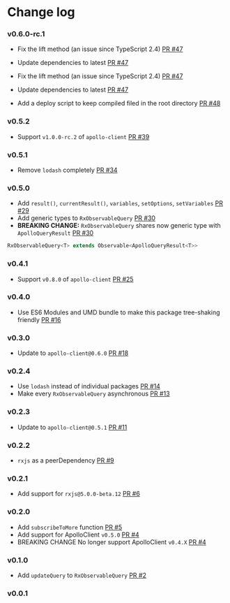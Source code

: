 # Change log

### v0.6.0-rc.1

- Fix the lift method (an issue since TypeScript 2.4) [PR #47](https://github.com/kamilkisiela/apollo-client-rxjs/pull/47)
- Update dependencies to latest [PR #47](https://github.com/kamilkisiela/apollo-client-rxjs/pull/47)

- Fix the lift method (an issue since TypeScript 2.4) [PR #47](https://github.com/kamilkisiela/apollo-client-rxjs/pull/47)
- Update dependencies to latest [PR #47](https://github.com/kamilkisiela/apollo-client-rxjs/pull/47)
- Add a deploy script to keep compiled filed in the root directory [PR #48](https://github.com/kamilkisiela/apollo-client-rxjs/pull/48)

### v0.5.2

- Support `v1.0.0-rc.2` of `apollo-client` [PR #39](https://github.com/kamilkisiela/apollo-client-rxjs/pull/39)

### v0.5.1

- Remove `lodash` completely [PR #34](https://github.com/kamilkisiela/apollo-client-rxjs/pull/34)

### v0.5.0

- Add `result()`, `currentResult()`, `variables`, `setOptions`, `setVariables` [PR #29](https://github.com/kamilkisiela/apollo-client-rxjs/pull/29)
- Add generic types to `RxObservableQuery` [PR #30](https://github.com/kamilkisiela/apollo-client-rxjs/pull/30)
- **BREAKING CHANGE:** `RxObservableQuery` shares now generic type with `ApolloQueryResult` [PR #30](https://github.com/kamilkisiela/apollo-client-rxjs/pull/30)

```ts
RxObservableQuery<T> extends Observable<ApolloQueryResult<T>>
```

### v0.4.1

- Support `v0.8.0` of `apollo-client` [PR #25](https://github.com/kamilkisiela/apollo-client-rxjs/pull/25)

### v0.4.0

- Use ES6 Modules and UMD bundle to make this package tree-shaking friendly [PR #16](https://github.com/kamilkisiela/apollo-client-rxjs/pull/16)

### v0.3.0

- Update to `apollo-client@0.6.0` [PR #18](https://github.com/kamilkisiela/apollo-client-rxjs/pull/18)

### v0.2.4

- Use `lodash` instead of individual packages [PR #14](https://github.com/kamilkisiela/apollo-client-rxjs/pull/14)
- Make every `RxObservableQuery` asynchronous [PR #13](https://github.com/kamilkisiela/apollo-client-rxjs/pull/13)

### v0.2.3

- Update to `apollo-client@0.5.1` [PR #11](https://github.com/kamilkisiela/apollo-client-rxjs/pull/11)

### v0.2.2

- `rxjs` as a peerDependency [PR #9](https://github.com/kamilkisiela/apollo-client-rxjs/pull/9)

### v0.2.1

- Add support for `rxjs@5.0.0-beta.12` [PR #6](https://github.com/kamilkisiela/apollo-client-rxjs/pull/6)

### v0.2.0

- Add `subscribeToMore` function [PR #5](https://github.com/kamilkisiela/apollo-client-rxjs/pull/5)
- Add support for ApolloClient `v0.5.0` [PR #4](https://github.com/kamilkisiela/apollo-client-rxjs/pull/4)
- BREAKING CHANGE No longer support ApolloClient `v0.4.X` [PR #4](https://github.com/kamilkisiela/apollo-client-rxjs/pull/4)

### v0.1.0

- Add `updateQuery` to `RxObservableQuery` [PR #2](https://github.com/kamilkisiela/apollo-client-rxjs/pull/2)

### v0.0.1
